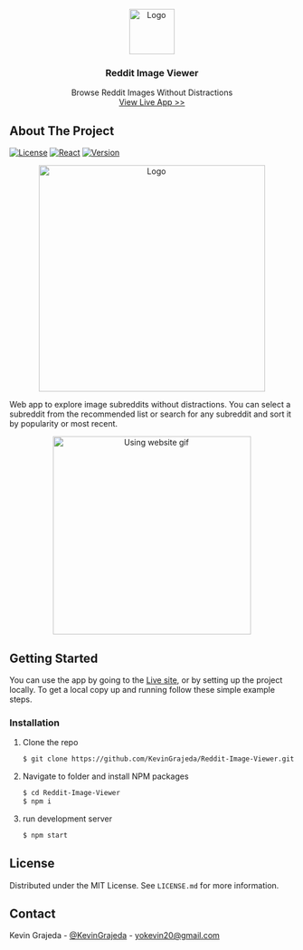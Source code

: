 <br />
<div align="center">
  <a href="https://kevingrajeda.github.io/Reddit-Image-Viewer/">
    <img src="https://user-images.githubusercontent.com/60023139/183524416-dadd54e7-819a-4204-96ac-78f579a85ad6.png" alt="Logo" width="80" height="80">
  </a>
  <h3 align="center">Reddit Image Viewer</h3>

  <p align="center">
    Browse Reddit Images Without Distractions
    <br />
    <a href="https://kevingrajeda.github.io/Reddit-Image-Viewer/">View Live App >></a>
  </p>
</div>

<!-- ABOUT THE PROJECT -->
## About The Project

[![License](https://img.shields.io/github/license/KevinGrajeda/Reddit-Image-Viewer?color=blue)](https://github.com/KevinGrajeda/Reddit-Image-Viewer/blob/master/LICENSE.md)
[![React](https://badges.aleen42.com/src/react.svg)](https://reactjs.org/)
[![Version](https://img.shields.io/github/v/release/KevinGrajeda/Reddit-Image-Viewer)](https://github.com/KevinGrajeda/Reddit-Image-Viewer/releases/tag/v.1.0.0)

<div align="center">
  <a href="https://kevingrajeda.github.io/Reddit-Image-Viewer/" align="center">
    <img src="https://user-images.githubusercontent.com/60023139/183519192-cf28bd3f-5017-4f51-8ef4-7af50c8c4489.png" alt="Logo" height="400">
  </a>
</div>


Web app to explore image subreddits without distractions.
You can select a subreddit from the recommended list or search for any subreddit and sort it by popularity or most recent.

<div align="center">
  <a href="https://kevingrajeda.github.io/Reddit-Image-Viewer/">
    <img src="https://user-images.githubusercontent.com/60023139/183526086-f532350a-0360-4b83-a7d5-9f49a18eca55.gif" alt="Using website gif" height="350" >
  </a>
</div>

<!-- GETTING STARTED -->
## Getting Started

You can use the app by going to the [Live site](https://kevingrajeda.github.io/Reddit-Image-Viewer/), or by setting up the project locally.
To get a local copy up and running follow these simple example steps.

### Installation

1. Clone the repo
   ```sh
   $ git clone https://github.com/KevinGrajeda/Reddit-Image-Viewer.git
   ```
3. Navigate to folder and install NPM packages
   ```sh
   $ cd Reddit-Image-Viewer
   $ npm i
   ```
4. run development server
   ```sh
   $ npm start
   ```

<!-- LICENSE -->
## License

Distributed under the MIT License. See `LICENSE.md` for more information.


<!-- CONTACT -->
## Contact
Kevin Grajeda - [@KevinGrajeda](https://github.com/KevinGrajeda) - yokevin20@gmail.com
